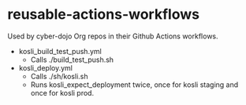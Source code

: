# reusable-actions-workflows

Used by cyber-dojo Org repos in their Github Actions workflows.
- kosli_build_test_push.yml
  - Calls ./build_test_push.sh 
- kosli_deploy.yml
  - Calls ./sh/kosli.sh 
  - Runs kosli_expect_deployment twice, once for kosli staging and once for kosli prod.
